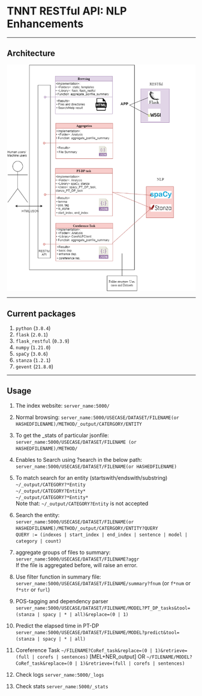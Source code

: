 # TNNT RESTful API: NLP Enhancements

---
## Architecture
![Architecture Diagram](https://github.com/KGCP/MEL-TNNT/blob/master/docs/TNNT/TNNT-RESTful-API-Architecture.png)

---
## Current packages
1. `python` (`3.8.4`)
2. `flask` (`2.0.1`)
3. `flask_restful` (`0.3.9`)
4. `numpy` (`1.21.0`)
5. `spaCy` (`3.0.6`)
6. `stanza` (`1.2.1`)
7. `gevent` (`21.8.0`)

---
## Usage

1. The index website: `server_name:5000/`  

2. Normal browsing: `server_name:5000/USECASE/DATASET/FILENAME(or HASHEDFILENAME)/METHOD/_output/CATERGORY/ENTITY`  

3. To get the _stats of particular jsonfile:  
   `server_name:5000/USECASE/DATASET/FILENAME (or HASHEDFILENAME)/METHOD/`

4. Enables to Search using ?search in the below path:  
   `server_name:5000/USECASE/DATASET/FILENAME(or HASHEDFILENAME)`

5. To match search for an entity (startswith/endswith/substring)  
    `~/_output/CATEGORY?*Entity`  
    `~/_output/CATEGORY?Entity*`  
    `~/_output/CATEGORY?*Entity*`  
Note that: `~/_output/CATEGORY?Entity` is not accepted  

6. Search the entity:  
    `server_name:5000/USECASE/DATASET/FILENAME(or HASHEDFILENAME)/METHOD/_output/CATERGORY/ENTITY?QUERY`  
    `QUERY := (indexes | start_index | end_index | sentence | model | category | count)`

7. aggregate groups of files to summary:  
    `server_name:5000/USECASE/DATASET/FILENAME?aggr`  
    If the file is aggregated before, will raise an error.

8. Use filter function in summary file:  
    `server_name:5000/USECASE/DATASET/FILENAME/summary?fnum` (or `f*num` or `f*str` or `furl`)

9. POS-tagging and dependency parser
    `server_name:5000/USECASE/DATASET/FILENAME/MODEL?PT_DP_tasks&tool=(stanza | spacy | * | all)&replace=(0 | 1)`

10. Predict the elapsed time in PT-DP
    `server_name:5000/USECASE/DATASET/FILENAME/MODEL?predict&tool=(stanza | spacy | * | all)`

11. Coreference Task
    `~/FILENAME?CoRef_task&replace=(0 | 1)&retrieve=(full | corefs | sentences)` [MEL+NER_output]
    OR `~/FILENAME/MODEL?CoRef_task&replace=(0 | 1)&retrieve=(full | corefs | sentences)`

12. Check logs
    `server_name:5000/_logs`

13. Check stats
    `server_name:5000/_stats`
